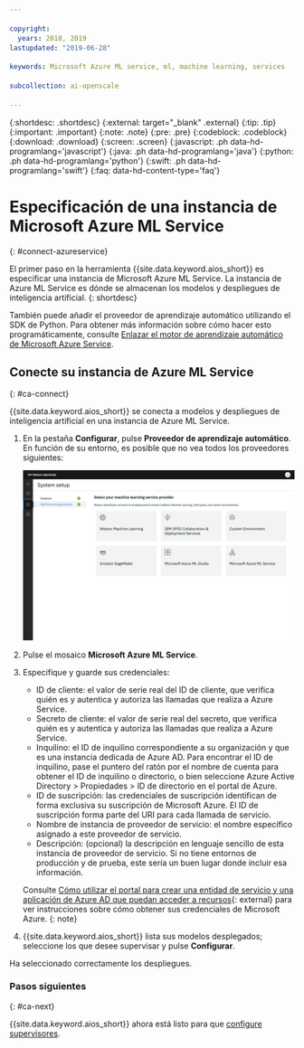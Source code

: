 ```yaml
---

copyright:
  years: 2018, 2019
lastupdated: "2019-06-28"

keywords: Microsoft Azure ML service, ml, machine learning, services

subcollection: ai-openscale

---
```


{:shortdesc: .shortdesc}
{:external: target="_blank" .external}
{:tip: .tip}
{:important: .important}
{:note: .note}
{:pre: .pre}
{:codeblock: .codeblock}
{:download: .download}
{:screen: .screen}
{:javascript: .ph data-hd-programlang='javascript'}
{:java: .ph data-hd-programlang='java'}
{:python: .ph data-hd-programlang='python'}
{:swift: .ph data-hd-programlang='swift'}
{:faq: data-hd-content-type='faq'}

# Especificación de una instancia de Microsoft Azure ML Service
{: #connect-azureservice}

El primer paso en la herramienta {{site.data.keyword.aios_short}} es especificar una instancia de Microsoft Azure ML Service. La instancia de Azure ML Service es dónde se almacenan los modelos y despliegues de inteligencia artificial.
{: shortdesc}

También puede añadir el proveedor de aprendizaje automático utilizando el SDK de Python. Para obtener más información sobre cómo hacer esto programáticamente, consulte [Enlazar el motor de aprendizaje automático de Microsoft Azure Service](/docs/services/ai-openscale?topic=ai-openscale-cml-azsrvconfig#cml-azsrvbind).

## Conecte su instancia de Azure ML Service
{: #ca-connect}

{{site.data.keyword.aios_short}} se conecta a modelos y despliegues de inteligencia artificial en una instancia de Azure ML Service.

1. En la pestaña **Configurar**, pulse **Proveedor de aprendizaje automático**. En función de su entorno, es posible que no vea todos los proveedores siguientes:

   ![Se muestra la pantalla Seleccionar el proveedor de servicio de aprendizaje automático con mosaicos para los motores de aprendizaje automático soportados](images/wos-machine-learning-providers-selection.png)

1.  Pulse el mosaico **Microsoft Azure ML Service**.
1.  Especifique y guarde sus credenciales:

    - ID de cliente: el valor de serie real del ID de cliente, que verifica quién es y autentica y autoriza las llamadas que realiza a Azure Service.
    - Secreto de cliente: el valor de serie real del secreto, que verifica quién es y autentica y autoriza las llamadas que realiza a Azure Service.
    - Inquilino: el ID de inquilino correspondiente a su organización y que es una instancia dedicada de Azure AD. Para encontrar el ID de inquilino, pase el puntero del ratón por el nombre de cuenta para obtener el ID de inquilino o directorio, o bien seleccione Azure Active Directory > Propiedades > ID de directorio en el portal de Azure.
    - ID de suscripción: las credenciales de suscripción identifican de forma exclusiva su suscripción de Microsoft Azure. El ID de suscripción forma parte del URI para cada llamada de servicio.
    - Nombre de instancia de proveedor de servicio: el nombre específico asignado a este proveedor de servicio.
    - Descripción: (opcional) la descripción en lenguaje sencillo de esta instancia de proveedor de servicio. Si no tiene entornos de producción y de prueba, este sería un buen lugar donde incluir esa información.

    Consulte [Cómo utilizar el
portal para crear una entidad de servicio y una aplicación de Azure AD que puedan acceder a recursos](https://docs.microsoft.com/en-us/azure/active-directory/develop/howto-create-service-principal-portal){: external} para ver instrucciones sobre
cómo obtener sus credenciales de Microsoft Azure.
    {: note}

1.  {{site.data.keyword.aios_short}} lista sus modelos desplegados; seleccione los que desee supervisar y pulse **Configurar**.

Ha seleccionado correctamente los despliegues.

### Pasos siguientes
{: #ca-next}

{{site.data.keyword.aios_short}} ahora está listo para que [configure supervisores](/docs/services/ai-openscale?topic=ai-openscale-mo-config).
